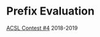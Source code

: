 # Prefix Evaluation
[ACSL Contest #4](https://github.com/JasonNDao/ACSL/blob/main/Prefix-Evaluation/Prefix%20Evaluation%20Instruction.pdf) 2018-2019
